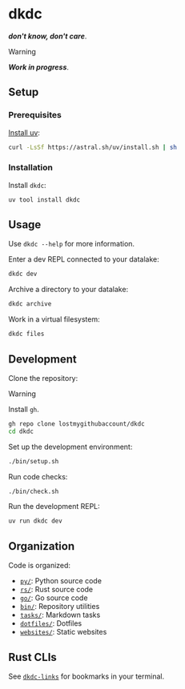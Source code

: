 # dkdc

***don't know, don't care***.

> [!WARNING]
> ***Work in progress***.

## Setup

### Prerequisites

[Install uv](https://docs.astral.sh/uv/getting-started/installation):

```bash
curl -LsSf https://astral.sh/uv/install.sh | sh
```

### Installation

Install `dkdc`:

```bash
uv tool install dkdc
```

## Usage

Use `dkdc --help` for more information.

Enter a dev REPL connected to your datalake:

```bash
dkdc dev
```

Archive a directory to your datalake:

```bash
dkdc archive
```

Work in a virtual filesystem:

```bash
dkdc files
```

## Development

Clone the repository:

> [!WARNING]
> Install `gh`.

```bash
gh repo clone lostmygithubaccount/dkdc
cd dkdc
```

Set up the development environment:

```bash
./bin/setup.sh
```

Run code checks:

```bash
./bin/check.sh
```

Run the development REPL:

```bash
uv run dkdc dev
```

## Organization

Code is organized:

- [`py/`](py): Python source code
- [`rs/`](rs): Rust source code
- [`go/`](go): Go source code
- [`bin/`](bin): Repository utilities
- [`tasks/`](tasks): Markdown tasks
- [`dotfiles/`](dotfiles): Dotfiles
- [`websites/`](websites): Static websites

## Rust CLIs

See [`dkdc-links`](rs/dkdc-links/README.md) for bookmarks in your terminal.
